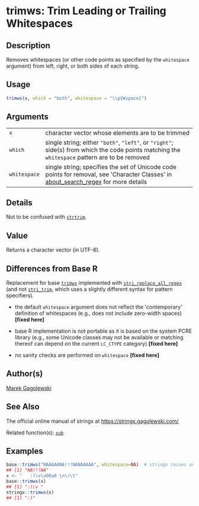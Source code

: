 # trimws: Trim Leading or Trailing Whitespaces

## Description

Removes whitespaces (or other code points as specified by the `whitespace` argument) from left, right, or both sides of each string.

## Usage

```r
trimws(x, which = "both", whitespace = "\\p{Wspace}")
```

## Arguments

|              |                                                                                                                                                                                                        |
|--------------|--------------------------------------------------------------------------------------------------------------------------------------------------------------------------------------------------------|
| `x`          | character vector whose elements are to be trimmed                                                                                                                                                      |
| `which`      | single string; either `"both"`, `"left"`, or `"right"`; side(s) from which the code points matching the `whitespace` pattern are to be removed                                                         |
| `whitespace` | single string; specifies the set of Unicode code points for removal, see \'Character Classes\' in [about\_search\_regex](https://stringi.gagolewski.com/rapi/about_search_regex.html) for more details |

## Details

Not to be confused with [`strtrim`](strtrim.md).

## Value

Returns a character vector (in UTF-8).

## Differences from Base R

Replacement for base [`trimws`](https://stat.ethz.ch/R-manual/R-devel/library/base/help/trimws.html) implemented with [`stri_replace_all_regex`](https://stringi.gagolewski.com/rapi/stri_replace.html) (and not [`stri_trim`](https://stringi.gagolewski.com/rapi/stri_trim.html), which uses a slightly different syntax for pattern specifiers).

-   the default `whitespace` argument does not reflect the \'contemporary\' definition of whitespaces (e.g., does not include zero-width spaces) **\[fixed here\]**

-   base R implementation is not portable as it is based on the system PCRE library (e.g., some Unicode classes may not be available or matching thereof can depend on the current `LC_CTYPE` category) **\[fixed here\]**

-   no sanity checks are performed on `whitespace` **\[fixed here\]**

## Author(s)

[Marek Gagolewski](https://www.gagolewski.com/)

## See Also

The official online manual of <span class="pkg">stringx</span> at <https://stringx.gagolewski.com/>

Related function(s): [`sub`](https://stat.ethz.ch/R-manual/R-devel/library/base/html/grep.html)

## Examples




```r
base::trimws("NAAAAANA!!!NANAAAAA", whitespace=NA)  # stringx raises an error
## [1] "NA!!!NA"
x <- "   :)\v\u00a0 \n\r\t"
base::trimws(x)
## [1] ":)\v "
stringx::trimws(x)
## [1] ":)"
```
